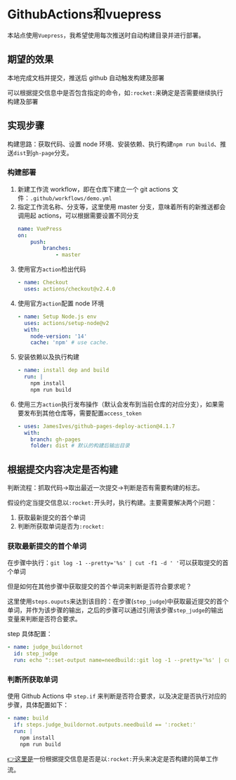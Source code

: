 # GithubActions和vuepress

本站点使用`Vuepress`，我希望使用每次推送时自动构建目录并进行部署。

## 期望的效果

本地完成文档并提交，推送后 github 自动触发构建及部署

可以根据提交信息中是否包含指定的命令，如`:rocket:`来确定是否需要继续执行构建及部署

## 实现步骤

构建思路：获取代码、设置 node 环境、安装依赖、执行构建`npm run build`、推送`dist`到`gh-page`分支。

### 构建部署

1. 新建工作流 workflow，即在仓库下建立一个 git actions 文件：`.github/workflows/demo.yml`
2. 指定工作流名称、分支等，这里使用 master 分支，意味着所有的新推送都会调用起 actions，可以根据需要设置不同分支
    ```yml
    name: VuePress
    on:
        push:
            branches:
                - master
    ```
3. 使用官方`action`检出代码
    ```yml
    - name: Checkout
      uses: actions/checkout@v2.4.0
    ```
4. 使用官方`action`配置 node 环境
    ```yml
    - name: Setup Node.js env
      uses: actions/setup-node@v2
      with:
        node-version: '14'
        cache: 'npm' # use cache.
    ```
5. 安装依赖以及执行构建
    ```yml
    - name: install dep and build
      run: |
        npm install
        npm run build
    ```
6. 使用三方`action`执行发布操作（默认会发布到当前仓库的对应分支），如果需要发布到其他仓库等，需要配置`access_token`
    ```yml
    - uses: JamesIves/github-pages-deploy-action@4.1.7
      with:
        branch: gh-pages
        folder: dist # 默认的构建后输出目录
    ```

## 根据提交内容决定是否构建

判断流程：抓取代码->取出最近一次提交->判断是否有需要构建的标志。

假设约定当提交信息以`:rocket:`开头时，执行构建。主要需要解决两个问题：    

1. 获取最新提交的首个单词
2. 判断所获取单词是否为`:rocket:`

### 获取最新提交的首个单词

在步骤中执行：`git log -1 --pretty='%s' | cut -f1 -d ' '`可以获取提交的首个单词

但是如何在其他步骤中获取提交的首个单词来判断是否符合要求呢？

这里使用`steps.ouputs`来达到该目的：在步骤(`step_judge`)中获取最近提交的首个单词，并作为该步骤的输出，之后的步骤可以通过引用该步骤`step_judge`的输出变量来判断是否符合要求。

step 具体配置：

```yml
- name: judge_buildornot
  id: step_judge
  run: echo "::set-output name=needbuild::git log -1 --pretty='%s' | cut -f1 -d ' '"
```

### 判断所获取单词

使用 Github Actions 中 `step.if` 来判断是否符合要求，以及决定是否执行对应的步骤，具体配置如下：

```yml
- name: build
  if: steps.judge_buildornot.outputs.needbuild == ':rocket:'
  run: |
    npm install
    npm run build
```

[👉这里是](https://raw.githubusercontent.com/smart-town/smart-town.github.io/master/.github/workflows/first.yml)一份根据提交信息是否是以`:rocket:`开头来决定是否构建的简单工作流。